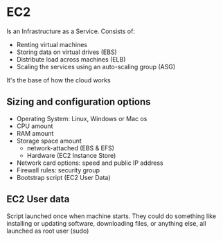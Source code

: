 # EC2
Is an Infrastructure as a Service. Consists of:
- Renting virtual machines
- Storing data on virtual drives (EBS)
- Distribute load across machines (ELB)
- Scaling the services using an auto-scaling group (ASG)

It's the base of how the cloud works

## Sizing and configuration options
- Operating System: Linux, Windows or Mac os
- CPU amount
- RAM amount
- Storage space amount
    - network-attached (EBS & EFS)
    - Hardware (EC2 Instance Store)
- Network card options: speed and public IP address
- Firewall rules: security group
- Bootstrap script (EC2 User Data)

## EC2 User data
Script launched once when machine starts. They could do something like installing or updating software, downloading files, or anything else, all launched as root user (sudo)